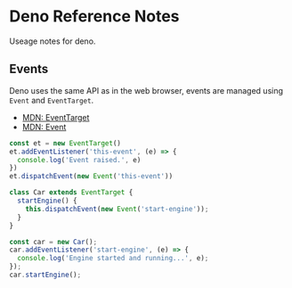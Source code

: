 # Deno Reference Notes

Useage notes for deno.

## Events

Deno uses the same API as in the web browser, events are managed using `Event` and `EventTarget`.

* [MDN: EventTarget](https://developer.mozilla.org/en-US/docs/Web/API/EventTarget)
* [MDN: Event](https://developer.mozilla.org/en-US/docs/Web/API/Event)

```js
const et = new EventTarget()
et.addEventListener('this-event', (e) => {
  console.log('Event raised.', e)
})
et.dispatchEvent(new Event('this-event'))

```

```js
class Car extends EventTarget {
  startEngine() {
    this.dispatchEvent(new Event('start-engine'));
  }
}

const car = new Car();
car.addEventListener('start-engine', (e) => {
  console.log('Engine started and running...', e);
});
car.startEngine();
```
